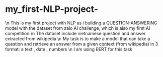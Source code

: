 # my_first-NLP-project-
\n This is my first project with NLP as i building a QUESTION-ANSWERING model with the dataset from zalo AI challenge, which is also my first AI competition
\n The dataset include vietnamese question and answer extracted from wikipedia 
\n My task is to make a model that can take a question and retrieve an answer from a given context (from wikipedia) in 3 format: a text , date , numbers 
\n I am using BERT for this task 
